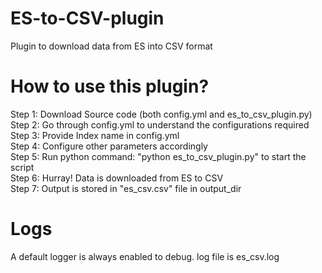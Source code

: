 # ES-to-CSV-plugin
Plugin to download data from ES into CSV format

# How to use this plugin?
Step 1: Download Source code (both config.yml and es_to_csv_plugin.py)<br />
Step 2: Go through config.yml to understand the configurations required<br />
Step 3: Provide Index name in config.yml<br />
Step 4: Configure other parameters accordingly<br />
Step 5: Run python command: "python es_to_csv_plugin.py" to start the script<br />
Step 6: Hurray! Data is downloaded from ES to CSV<br />
Step 7: Output is stored in "es_csv.csv" file in output_dir<br />

# Logs
A default logger is always enabled to debug. log file is es_csv.log<br />
